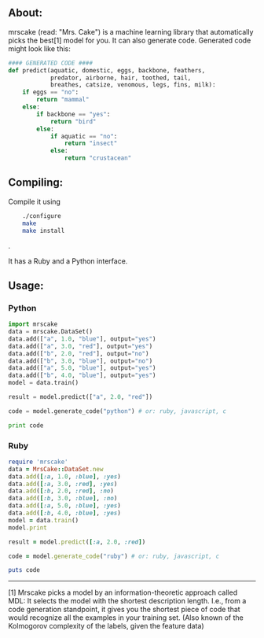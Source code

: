 About:
------

mrscake (read: "Mrs. Cake") is a machine learning library that automatically picks the best[1] model for you.
It can also generate code. 
Generated code might look like this:

```python
#### GENERATED CODE ####
def predict(aquatic, domestic, eggs, backbone, feathers, 
            predator, airborne, hair, toothed, tail, 
            breathes, catsize, venomous, legs, fins, milk):
    if eggs == "no":
        return "mammal"
    else:
        if backbone == "yes":
            return "bird"
        else:
            if aquatic == "no":
                return "insect"
            else:
                return "crustacean"
```


Compiling:
----------

Compile it using

```bash
    ./configure
    make
    make install
```
.

It has a Ruby and a Python interface.

Usage:
------

### Python

```python
import mrscake
data = mrscake.DataSet()
data.add(["a", 1.0, "blue"], output="yes")
data.add(["a", 3.0, "red"], output="yes")
data.add(["b", 2.0, "red"], output="no")
data.add(["b", 3.0, "blue"], output="no")
data.add(["a", 5.0, "blue"], output="yes")
data.add(["b", 4.0, "blue"], output="yes")
model = data.train()

result = model.predict(["a", 2.0, "red"])

code = model.generate_code("python") # or: ruby, javascript, c

print code
```

### Ruby

```ruby
require 'mrscake'
data = MrsCake::DataSet.new
data.add([:a, 1.0, :blue], :yes)
data.add([:a, 3.0, :red], :yes)
data.add([:b, 2.0, :red], :no)
data.add([:b, 3.0, :blue], :no)
data.add([:a, 5.0, :blue], :yes)
data.add([:b, 4.0, :blue], :yes)
model = data.train()
model.print

result = model.predict([:a, 2.0, :red])

code = model.generate_code("ruby") # or: ruby, javascript, c

puts code
```

<hr>

[1] Mrscake picks a model by an information-theoretic approach called MDL: It selects the model with the shortest description length. I.e., from a code generation standpoint, it gives you the shortest piece of code that would recognize all the examples in your training set. (Also known of the Kolmogorov complexity of the labels, given the feature data)

